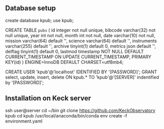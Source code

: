 ## Database setup

create database kpub;
use kpub;

CREATE TABLE `pubs` (
  id              integer       not null unique,
  bibcode         varchar(32)   not null unique,
  year            int           not null,
  month           int           not null,
  date            varchar(10)   not null,
  mission         varchar(64)   default '',
  science         varchar(64)   default '',
  instruments     varchar(255)  default '',
  archive         tinyint(1)    default 0,
  metrics         json          default '',
  delflag         tinyint(1)    default 0,
  lastmod         timestamp     NOT NULL DEFAULT CURRENT_TIMESTAMP ON UPDATE CURRENT_TIMESTAMP,
  PRIMARY KEY(id)
) ENGINE=InnoDB DEFAULT CHARSET=utf8mb4;


CREATE USER 'kpub'@'localhost' IDENTIFIED BY '[PASSWORD]';
GRANT select, update, insert, delete ON kpub.* TO 'kpub'@'[SERVER]' indentified by '[PASSWORD]';


## Installation on Keck server

ssh user@server
cd ~/bin
git clone https://github.com/KeckObservatory kpub
cd kpub
/usr/local/anaconda/bin/conda env create -f environment.yaml


